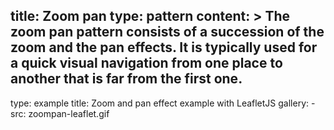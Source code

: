 title: Zoom pan
type: pattern
content: >
    The zoom pan pattern consists of a succession of the zoom and the pan effects. It is typically used for a quick visual navigation from one place to another that is far from the first one.
---
type: example
title: Zoom and pan effect example with LeafletJS
gallery:
    - src: zoompan-leaflet.gif



